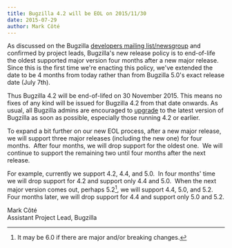 ```yaml
---
title: Bugzilla 4.2 will be EOL on 2015/11/30
date: 2015-07-29
author: Mark Côté
---
```

As discussed on the Bugzilla [developers mailing
list/newsgroup](https://groups.google.com/forum/#%21topic/mozilla.dev.apps.bugzilla/vBGTf7SvOWg)
and confirmed by project leads, Bugzilla's new release policy is to
end-of-life the oldest supported major version four months after a new
major release. Since this is the first time we're enacting this policy,
we've extended the date to be 4 months from today rather than from
Bugzilla 5.0's exact release date (July 7th).

Thus Bugzilla 4.2 will be end-of-lifed on 30 November 2015. This means
no fixes of any kind will be issued for Bugzilla 4.2 from that date
onwards. As usual, all Bugzilla admins are encouraged to
[upgrade](https://bugzilla.readthedocs.org/en/5.0/installing/upgrading.html)
to the latest version of Bugzilla as soon as possible, especially those
running 4.2 or earlier.

To expand a bit further on our new EOL process, after a new major
release, we will support three major releases (including the new one)
for four months.  After four months, we will drop support for the oldest
one.  We will continue to support the remaining two until four months
after the next release.

For example, currently we support 4.2, 4.4, and 5.0.  In four months'
time we will drop support for 4.2 and support only 4.4 and 5.0.  When
the next major version comes out, perhaps 5.2[^1], we will
support 4.4, 5.0, and 5.2.  Four months later, we will drop support for
4.4 and support only 5.0 and 5.2.

Mark Côté  
Assistant Project Lead, Bugzilla

[^1]: It may be 6.0 if there are major and/or breaking changes.

